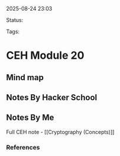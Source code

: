 2025-08-24 23:03

Status:

Tags:

# CEH Module 20

## Mind map 



## Notes By Hacker School



## Notes By Me
Full CEH note - [[Cryptography (Concepts)]]





### References
